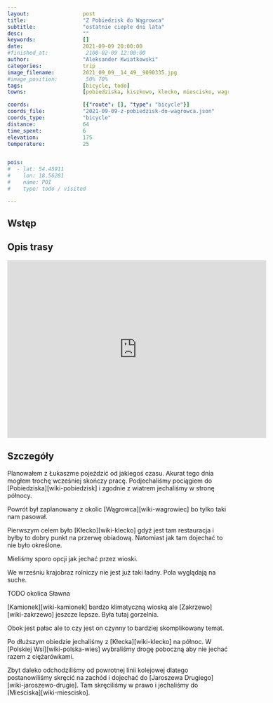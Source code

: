 ```yaml
---
layout:                 post
title:                  "Z Pobiedzisk do Wągrowca"
subtitle:               "ostatnie ciepłe dni lata"
desc:                   ""
keywords:               []
date:                   2021-09-09 20:00:00
#finished_at:            2100-02-09 12:00:00
author:                 "Aleksander Kwiatkowski"
categories:             trip
image_filename:         2021_09_09__14_49__9090335.jpg
#image_position:         50% 70%
tags:                   [bicycle, todo]
towns:                  [pobiedziska, kiszkowo, klecko, miescisko, wagrowiec]

coords:                 [{"route": [], "type": "bicycle"}]
coords_file:            "2021-09-09-z-pobiedzisk-do-wagrowca.json"
coords_type:            "bicycle"
distance:               64
time_spent:             6
elevation:              175
temperature:            25


pois:
#  - lat: 54.45911
#    lon: 18.56281
#    name: POI
#    type: todo / visited

---
```



## Wstęp

## Opis trasy

<iframe height='405' width='590' frameborder='0' allowtransparency='true' scrolling='no' src='https://www.strava.com/activities/5934068728/embed/18aa593a329fe2c7960e41c40d6c4b1f698f602c'></iframe>

## Szczegóły

Planowałem z Łukaszme pojeździć od jakiegoś czasu. Akurat tego dnia
mogłem trochę wcześniej skończy pracę. Podjechaliśmy pociągiem
do [Pobiedziska][wiki-pobiedzisk] i zgodnie z wiatrem jechaliśmy w stronę
północy.

Powrót był zaplanowany z okolic [Wągrowca][wiki-wagrowiec] bo tylko taki nam
pasował.

Pierwszym celem było [Kłecko][wiki-klecko] gdyż jest tam
restauracja i byłby to dobry punkt na przerwę obiadową. Natomiast
jak tam dojechać to nie było określone.

Mieliśmy sporo opcji jak jechać przez wioski.

We wrześniu krajobraz rolniczy nie jest już taki ładny. Pola wyglądają
na suche.

TODO okolica Sławna

[Kamionek][wiki-kamionek] bardzo klimatyczną wioską ale [Zakrzewo][wiki-zakrzewo]
jeszcze lepsze. Była tutaj gorzelnia.

Obok jest pałac ale to czy jest on czynny to bardziej skomplikowany temat.

Po dłuższym obiedzie jechaliśmy z [Kłecka][wiki-klecko] na północ.
W [Polskiej Wsi][wiki-polska-wies] wybraliśmy drogę poboczną aby nie jechać
razem z ciężarówkami.

Zbyt daleko odchodziliśmy od powrotnej linii kolejowej dlatego postanowiliśmy skręcić
na zachód i dojechać do [Jaroszewa Drugiego][wiki-jaroszewo-drugie].
Tam skręciliśmy w prawo i jechaliśmy do [Mieściska][wiki-miescisko].
